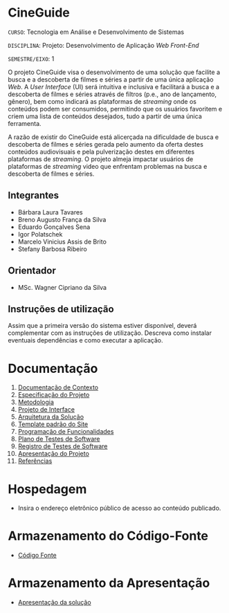 # **CineGuide**

`CURSO`: Tecnologia em Análise e Desenvolvimento de Sistemas

`DISCIPLINA`: Projeto: Desenvolvimento de Aplicação *Web Front-End*

`SEMESTRE/EIXO`: 1

O projeto CineGuide visa o desenvolvimento de uma solução que facilite a busca e a descoberta de filmes e séries a partir de uma única aplicação *Web*. A *User Interface* (UI) será intuitiva e inclusiva e facilitará a busca e a descoberta de filmes e séries através de filtros (p.e., ano de lançamento, gênero), bem como indicará as plataformas de *streaming* onde os conteúdos podem ser consumidos, permitindo que os usuários favoritem e criem uma lista de conteúdos desejados, tudo a partir de uma única ferramenta.

A razão de existir do CineGuide está alicerçada na dificuldade de busca e descoberta de filmes e séries gerada pelo aumento da oferta destes conteúdos audiovisuais e pela pulverização destes em diferentes plataformas de *streaming*. O projeto almeja impactar usuários de plataformas de *streaming* video que enfrentam problemas na busca e descoberta de filmes e séries.

## **Integrantes**

* Bárbara Laura Tavares
* Breno Augusto França da Silva
* Eduardo Gonçalves Sena
* Igor Polatschek
* Marcelo Vinicius Assis de Brito
* Stefany Barbosa Ribeiro

## **Orientador**

* MSc. Wagner Cipriano da Silva

## **Instruções de utilização**

Assim que a primeira versão do sistema estiver disponível, deverá complementar com as instruções de utilização. Descreva como instalar eventuais dependências e como executar a aplicação.

# **Documentação**

<ol>
    <li><a href="docs/01-Documentação de Contexto.md"> Documentação de Contexto</a></li>
    <li><a href="docs/02-Especificação do Projeto.md"> Especificação do Projeto</a></li>
    <li><a href="docs/03-Metodologia.md"> Metodologia</a></li>
    <li><a href="docs/04-Projeto de Interface.md"> Projeto de Interface</a></li>
    <li><a href="docs/05-Arquitetura da Solução.md"> Arquitetura da Solução</a></li>
    <li><a href="docs/06-Template padrão do Site.md"> Template padrão do Site</a></li>
    <li><a href="docs/07-Programação de Funcionalidades.md"> Programação de Funcionalidades</a></li>
    <li><a href="docs/08-Plano de Testes de Software.md"> Plano de Testes de Software</a></li>
    <li><a href="docs/09-Registro de Testes de Software.md"> Registro de Testes de Software</a></li>
    <li><a href="docs/10-Apresentação do Projeto.md"> Apresentação do Projeto</a></li>
    <li><a href="docs/11-Referências.md"> Referências</a></li>
</ol>

# **Hospedagem**

* Insira o endereço eletrônico público de acesso ao conteúdo publicado. 

# **Armazenamento do Código-Fonte**

* <a href="src/README.md">Código Fonte</a>

# **Armazenamento da Apresentação**

* <a href="presentation/README.md">Apresentação da solução</a>
